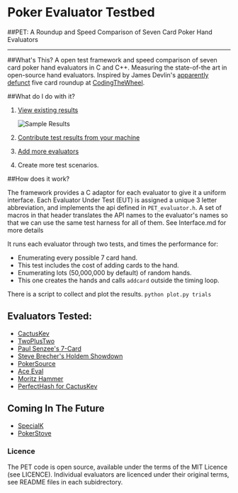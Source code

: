 Poker Evaluator Testbed 
==================

##PET: A Roundup and Speed Comparison of Seven Card Poker Hand Evaluators

---------------------------------------------

##What's This?
A open test framework and speed comparison of seven card poker hand evaluators in C and C++.  Measuring the state-of-the art in open-source hand evaluators.  Inspired by James Devlin's [apparently defunct](http://www.codingthewheel.com/archives/poker-hand-evaluator-roundup)
 five card roundup at [CodingTheWheel](https://web.archive.org/web/20140717015339/http://codingthewheel.com/archives/poker-hand-evaluator-roundup/). 


##What do I do with it?

1. [View existing results](wiki/Results.md)

      ![Sample Results](results.png "Example")

2. [Contribute test results from your machine](howtoruntests.md)

3. [Add more evaluators](howtoaddevaluators.md)

4. Create more test scenarios. 


##How does it work?

The framework provides a C adaptor for each evaluator to give it a uniform interface.  Each Evaluator Under Test (EUT) is assigned a unique 3 letter abbreviation,  and implements the api defined in `PET_evaluator.h`. A set of macros in that header translates the API names to the evaluator's names so that we can use the same test harness for all of them.  See Interface.md for more details


It runs each evaluator through two tests, and times the performance for:

- Enumerating every possible 7 card hand.
 - This test includes the cost of adding cards to the hand.
- Enumerating lots (50,000,000 by default) of random hands.
 - This one creates the hands and calls `addcard` outside the timing loop.

There is a script to collect and plot the results. `python plot.py trials`


## Evaluators Tested:

- [CactusKev](cactuskev/README.md)
- [TwoPlusTwo](twoplustwo/README.md)
- [Paul Senzee's 7-Card](senzee/README.md)
- [Steve Brecher's Holdem Showdown](showdown/README.md)
- [PokerSource](pokersource/README.md)
- [Ace Eval](ace_eval/README.md)
- [Moritz Hammer](hammer/README.md)
- [PerfectHash for CactusKev](perfecthash/README.md)

## Coming In The Future
- [SpecialK](specialk/README.md)
- [PokerStove](pokerstove/README.md)


### Licence
The PET code is open source, available under the terms of the MIT Licence (see LICENCE).  Individual evaluators are licenced under their original terms, see README files in each subidrectory.

